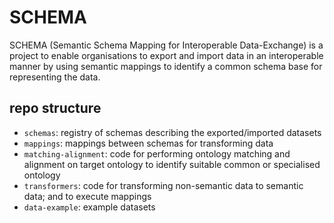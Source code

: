 # SCHEMA
SCHEMA (Semantic Schema Mapping for Interoperable Data-Exchange) is a project to enable organisations to export and import data in an interoperable manner by using semantic mappings to identify a common schema base for representing the data.


## repo structure

- `schemas`: registry of schemas describing the exported/imported datasets
- `mappings`: mappings between schemas for transforming data
- `matching-alignment`: code for performing ontology matching and alignment on target ontology to identify suitable common or specialised ontology
- `transformers`: code for transforming non-semantic data to semantic data; and to execute mappings
- `data-example`: example datasets